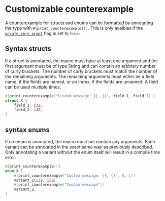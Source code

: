 # Customizable counterexample

A counterexample for structs and enums can be formatted by annotating the type with `#[print_counterexample()]`. This is only avaibles if the [`unsafe_core_proof`](https://viperproject.github.io/prusti-dev/dev-guide/config/flags.html#unsafe_core_proof) flag is set to `true`.


## Syntax structs
If a struct is annotated, the macro must have at least one argument and the first argument must be of type String and can contain an arbitrary number of curly brackets. The number of curly brackets must match the number of the remaining arguments. The remaining arguments must either be a field name, if the fields are named, or an index, if the fields are unnamed. A field can be used multiple times.

```rust
#[print_counterexample("Custom message: {}, {}", field_1, field_2) ]
struct X {
    field_1: i32,
    field_2: i32,
}
```

## syntax enums
If an enum is annotated, the macro must not contain any arguments. Each variant can be annotated in the exact same way as previously described. Only annotating a variant without the enum itself will result in a compile time error.

```rust
#[print_counterexample()]
enum X {
    #[print_counterexample("Custom message: {}, {}", 0, 1)]
    variant_1(i32, i32),
    #[print_counterexample("Custom message")]
    variant_2,
}
```
